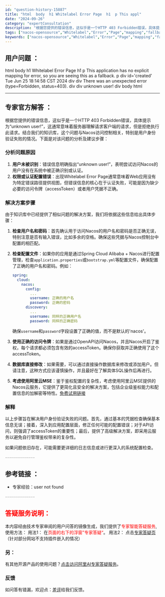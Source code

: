 ```yaml
---
id: "question-history-15887"
title: "html  body  h1 Whitelabel Error Page  h1  p This appl"
date: "2024-09-26"
category: "expertConsultation"
description: "根据您提供的错误信息，这似乎是一个HTTP 403 Forbidden错误，具体提示为“unknown user!”，这通常意味着服务器理解请求客户端的请求，但是拒绝执行此请求。结合我们的知识库，这个问题与Nacos访问控制相关，特别是用户身份验证失败的情况。下面是对该问题的分析及建议步骤：### "
tags: ["nacos-opensource","Whitelabel","Error","Page","mapping","fallback","error"]
keywords: ["nacos-opensource","Whitelabel","Error","Page","mapping","fallback","error"]
---
```


## 用户问题 ： 
 html  body  h1 Whitelabel Error Page  h1  p This application has no explicit mapping for  error, so you are seeing this as a fallback.  p  div id='created' Tue Jun 25 18:14:58 CST 2024  div  div There was an unexpected error (type=Forbidden, status=403).  div  div unknown user!  div   body   html  

---------------
## 专家官方解答 ：

根据您提供的错误信息，这似乎是一个HTTP 403 Forbidden错误，具体提示为“unknown user!”，这通常意味着服务器理解请求客户端的请求，但是拒绝执行此请求。结合我们的知识库，这个问题与Nacos访问控制相关，特别是用户身份验证失败的情况。下面是对该问题的分析及建议步骤：

### 分析问题原因
1. **用户未被识别**：错误信息明确指出“unknown user!”，表明尝试访问Nacos的用户没有在系统中被正确识别或认证。
2. **权限或认证配置错误**：出现Whitelabel Error Page通常意味着Web应用没有为特定错误路径提供视图，但错误信息的核心在于认证失败，可能是因为缺少必要的访问令牌（accessToken）或者用户凭据不正确。

### 解决方案步骤
由于知识库中已经提供了相似问题的解决方案，我们将依据这些信息给出具体步骤：

1. **检查用户名和密码**：首先确认用于访问Nacos的用户名和密码是否正确无误，特别注意是否有输入错误，比如多余的空格。确保这些凭据与Nacos控制台中配置的相匹配。

2. **检查配置文件**：如果你的应用是通过Spring Cloud Alibaba + Nacos进行配置管理，检查`application.properties`或`bootstrap.yml`等配置文件，确保配置了正确的用户名和密码。例如：
   ```yaml
   spring:
     cloud:
       nacos:
         config:
           ...
           username: 正确的用户名
           password: 正确的密码
         discovery:
           ...
           username: 同样的正确用户名
           password: 同样的正确密码
   ```
   确保`username`和`password`字段设置了正确的值，而不是默认的'nacos'。

3. **使用正确的访问令牌**：如果是通过OpenAPI访问Nacos，并且Nacos开启了鉴权，每个请求都必须包含有效的accessToken。确保你获取并正确使用了这个accessToken。

4. **数据库直接修改**：如果需要，可以通过直接操作数据库来修改或添加用户。但请注意，这种方式应该谨慎操作，并且最好在了解具体SQL操作后再进行。

5. **考虑使用阿里云MSE**：鉴于鉴权配置的复杂性，考虑使用阿里云MSE提供的Nacos云服务，它提供了更简化且安全的解决方案，包括企业级鉴权能力和配置信息的加解密等特性。[免费试用链接](https://free.aliyun.com/?searchKey=nacos&spm=nacos.cloud.topbar.0.0.0)

### 解释
以上步骤旨在解决用户身份验证失败的问题。首先，通过基本的凭据检查确保基本信息无误；接着，深入到应用配置层面，修正任何可能的配置错误；对于API访问，则强调了accessToken的重要性；最后，提供了高级解决方案，即采用云服务以避免自行管理鉴权带来的复杂性。

如果问题依旧存在，可能需要更详细的日志信息或进行更深入的系统配置检查。


<font color="#949494">---------------</font> 


## 参考链接 ：

* 专家经验：user not found 


 <font color="#949494">---------------</font> 
 


## <font color="#FF0000">答疑服务说明：</font> 

本内容经由技术专家审阅的用户问答的镜像生成，我们提供了<font color="#FF0000">专家智能答疑服务</font>,使用方法：
用法1： 在<font color="#FF0000">页面的右下的浮窗”专家答疑“</font>。
用法2： 点击[专家答疑页](https://answer.opensource.alibaba.com/docs/intro)（针对部分网站不支持插件嵌入的情况）
### 另：


有其他开源产品的使用问题？[点击访问阿里AI专家答疑服务](https://answer.opensource.alibaba.com/docs/intro)。
### 反馈
如问答有错漏，欢迎点：[差评](https://ai.nacos.io/user/feedbackByEnhancerGradePOJOID?enhancerGradePOJOId=15888)给我们反馈。
